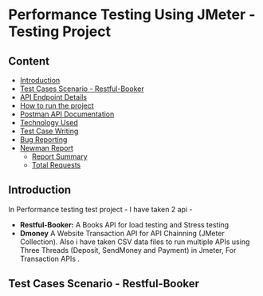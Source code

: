 # **Performance Testing Using JMeter -  Testing Project**

## **Content**
- [Introduction](#introduction)
- [Test Cases Scenario - Restful-Booker](#test-cases-scenario-restful-booker)
- [API Endpoint Details](#api-endpoint-details)
- [How to run the project](#How-to-run-the-project)
- [Postman API Documentation](#postman-api-documentation)
- [Technology Used](#Technology-Used)
- [Test Case Writing](#test-case-writing)
- [Bug Reporting](#bug-reporting)
- [Newman Report](#newman-report)
    - [Report Summary](#report-summary)
    - [Total Requests](#total-requests)
 


## **Introduction**
In Performance testing test project - I have taken 2 api - 
- **Restful-Booker:** A Books API for load testing and Stress testing
- **Dmoney** A Website Transaction API for API Chainning (JMeter Collection). Also i have taken CSV data files to run multiple APIs using Three Threads (Deposit, SendMoney and Payment) in Jmeter, For Transaction APIs .


## **Test Cases Scenario - Restful-Booker**
